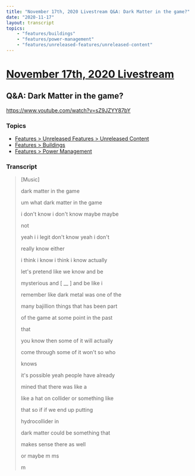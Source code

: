 ```yaml
---
title: "November 17th, 2020 Livestream Q&A: Dark Matter in the game?"
date: "2020-11-17"
layout: transcript
topics:
    - "features/buildings"
    - "features/power-management"
    - "features/unreleased-features/unreleased-content"
---
```

# [November 17th, 2020 Livestream](../2020-11-17.md)
## Q&A: Dark Matter in the game?
https://www.youtube.com/watch?v=sZ9JZYY87bY

### Topics
* [Features > Unreleased Features > Unreleased Content](../topics/features/unreleased-features/unreleased-content.md)
* [Features > Buildings](../topics/features/buildings.md)
* [Features > Power Management](../topics/features/power-management.md)

### Transcript

> [Music]
> 
> dark matter in the game
> 
> um what dark matter in the game
> 
> i don't know i don't know maybe maybe
> 
> not
> 
> yeah i i legit don't know yeah i don't
> 
> really know either
> 
> i think i know i think i know actually
> 
> let's pretend like we know and be
> 
> mysterious and [ __ ] and be like i
> 
> remember like dark metal was one of the
> 
> many bajillion things that has been part
> 
> of the game at some point in the past
> 
> that
> 
> you know then some of it will actually
> 
> come through some of it won't so who
> 
> knows
> 
> it's possible yeah people have already
> 
> mined that there was like a
> 
> like a hat on collider or something like
> 
> that so if if we end up putting
> 
> hydrocollider in
> 
> dark matter could be something that
> 
> makes sense there as well
> 
> or maybe m ms
> 
> m
> 
